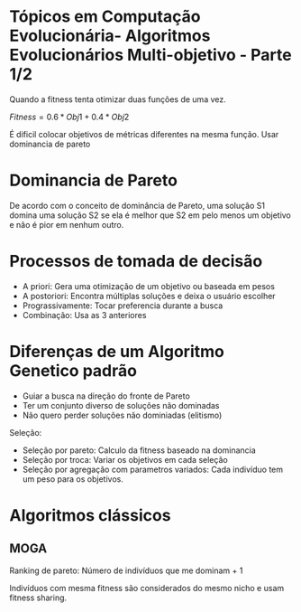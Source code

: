 # Tópicos em Computação Evolucionária- Algoritmos Evolucionários Multi-objetivo - Parte 1/2

Quando a fitness tenta otimizar duas funções de uma vez.

$Fitness = 0.6*Obj1 + 0.4*Obj2$

É dificil colocar objetivos de métricas diferentes na mesma função. Usar dominancia de pareto

# Dominancia de Pareto

De acordo com o conceito de dominância de Pareto, uma solução S1 domina uma solução S2 se ela é melhor que S2 em pelo menos um objetivo e não é pior em nenhum outro.

# Processos de tomada de decisão

- A priori: Gera uma otimização de um objetivo ou baseada em pesos
- A postoriori: Encontra múltiplas soluções e deixa o usuário escolher
- Prograssivamente: Tocar preferencia durante a busca
- Combinação: Usa as 3 anteriores

# Diferenças de um Algoritmo Genetico padrão

- Guiar a busca na direção do fronte de Pareto
- Ter um conjunto diverso de soluções não dominadas
- Não quero perder soluções não dominiadas (elitismo)

Seleção:
- Seleção por pareto: Calculo da fitness baseado na dominancia 
- Seleção por troca: Variar os objetivos em cada seleção
- Seleção por agregação com parametros variados: Cada indivíduo tem um peso para os objetivos.

# Algoritmos clássicos

## MOGA

Ranking de pareto: Número de indivíduos que me dominam + 1

Indivíduos com mesma fitness são considerados do mesmo nicho e usam fitness sharing.

